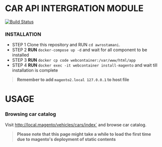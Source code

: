 # CAR API INTERGRATION MODULE

[![Build Status](https://travis-ci.org/joemccann/dillinger.svg?branch=master)](https://travis-ci.org/joemccann/dillinger)

### INSTALLATION
  -  STEP 1
    Clone this repository and RUN `cd awrostamani`.
  -  STEP 2 
     **RUN** `docker-compose up -d` and wait for all component to be installed
  -  STEP 3
     **RUN** `docker cp code webcontainer:/var/www/html/app`
  -  STEP 4
     **RUN** `docker exec -it webcontainer install-magento` and wait till installation is complete
> **Remember to add `magento2.local 127.0.0.1` to host file**

# USAGE
### Browsing car catalog
Visit http://local.magento/vehicles/cars/index` and browse car catalog. 
> **Please note that this page might take a while to load the first time due to magento's deployment of static contents**